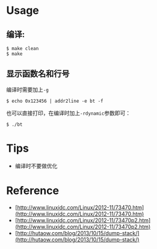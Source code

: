 # Usage
## 编译:
```
$ make clean
$ make
```
## 显示函数名和行号
编译时需要加上`-g`
```
$ echo 0x123456 | addr2line -e bt -f
```
也可以直接打印，在编译时加上`-rdynamic`参数即可：
```
$ ./bt
```

# Tips
- 编译时不要做优化

# Reference
- [http://www.linuxidc.com/Linux/2012-11/73470.htm](http://www.linuxidc.com/Linux/2012-11/73470.htm)
- [http://www.linuxidc.com/Linux/2012-11/73470p2.htm](http://www.linuxidc.com/Linux/2012-11/73470p2.htm)
- [http://hutaow.com/blog/2013/10/15/dump-stack/](http://hutaow.com/blog/2013/10/15/dump-stack/)
